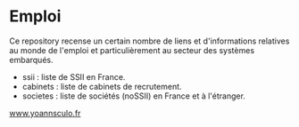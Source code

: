Emploi
======

Ce repository recense un certain nombre de liens et d'informations relatives au
monde de l'emploi et particulièrement au secteur des systèmes embarqués.

- ssii : liste de SSII en France.
- cabinets : liste de cabinets de recrutement.
- societes : liste de sociétés (noSSII) en France et à l'étranger.

www.yoannsculo.fr
